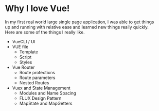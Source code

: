 # Why I love Vue!

In my first real world large single page application, I was able to get things up and running with relative ease and learned new things really quickly. Here are some of the things I really like.

- VueCLI / UI
- VUE file
  - Template
  - Script
  - Styles
- Vue Router
  - Route protections
  - Route parameters
  - Nested Routes
- Vuex and State Management
  - Modules and Name Spacing
  - FLUX Design Pattern
  - MapState and MapGetters
